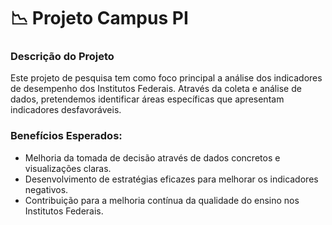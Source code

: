 # 📉 Projeto Campus PI  

### Descrição do Projeto

Este projeto de pesquisa tem como foco principal a análise dos indicadores de desempenho dos Institutos Federais. Através da coleta e análise de dados, pretendemos identificar áreas específicas que apresentam indicadores desfavoráveis.

### Benefícios Esperados:

- Melhoria da tomada de decisão através de dados concretos e visualizações claras.
- Desenvolvimento de estratégias eficazes para melhorar os indicadores negativos.
- Contribuição para a melhoria contínua da qualidade do ensino nos Institutos Federais.
